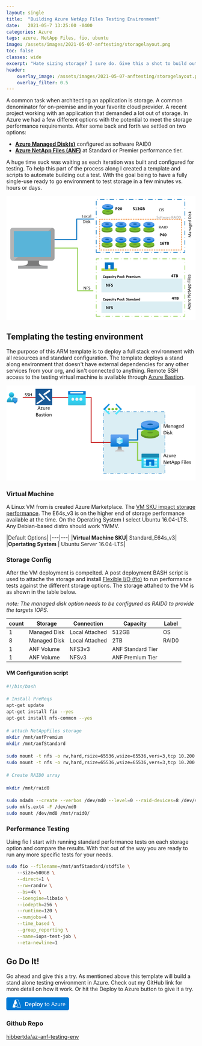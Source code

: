 ```yaml
---
layout: single
title:  "Building Azure NetApp Files Testing Environment"
date:   2021-05-7 13:25:00 -0400
categories: Azure
tags: azure, NetApp Files, fio, ubuntu
image: /assets/images/2021-05-07-anftesting/storagelayout.png
toc: false
classes: wide
excerpt: "Hate sizing storage? I sure do. Give this a shot to build out a purpose built place to do it testing."
header:
    overlay_image: /assets/images/2021-05-07-anftesting/storagelayout.png
    overlay_filter: 0.5
---
```


A common task when architecting an application is storage. A common denominator for on-premise and in your favorite cloud provider. A recent project working with an application that demanded a lot out of storage. In Azure we had a few different options with the potential to meet the storage performance requirements. After some back and forth we settled on two options:

- [**Azure Managed Disk(s)**][az-managed-disk] configured as software RAID0
- [**Azure NetApp Files (ANF)**][az-netapp-files] at Standard or Premier performance tier.

A huge time suck was waiting as each iteration was built and configured for testing. To help this part of the process along I created a template and scripts to automate building out a test. With the goal being to have a fully single-use ready to go environment to test storage in a few minutes vs. hours or days.

![Storage Layout](/assets/images/2021-05-07-anftesting/storagelayout.png)

## Templating the testing environment

The purpose of this ARM template is to deploy a full stack environment with all resources and standard configuration. The template deploys a stand along environment that doesn't have external dependencies for any other services from your org, and isn't connected to anything. Remote SSH access to the testing virtual machine is available through [Azure Bastion][az-bastion].

![logic resource layout](/assets/images/2021-05-07-anftesting/envlayout.png)

### Virtual Machine

A Linux VM from is created Azure Marketplace. The [VM SKU impact storage performance][az-vm-disk-perf]. The E64s_v3 is on the higher end of storage performance available at the time. On the Operating System I select Ubuntu 16.04-LTS. Any Debian-based distro should work YMMV.

|Default Options|
|---|---|
|**Virtual Machine SKU**| Standard_E64s_v3|
|**Opertating System** | Ubuntu Server 16.04-LTS|

### Storage Config

After the VM deployment is compelted. A post deployment BASH script is used to attache the storage and install [Flexible I/O (fio)][fio] to run performance tests against the different storage options. The storage attahed to the VM is as shown in the table below.

*note: The managed disk option needs to be configured as RAID0 to provide the targets IOPS.*

|count|Storage|Connection|Capacity|Label|
|---|---|---|---|---|
|1|Managed Disk|Local Attached|512GB|OS|
|8|Managed Disk|Local Attached|2TB|RAID0|
|1|ANF Volume|NFS3v3|ANF Standard Tier|
|1|ANF Volume|NFSv3|ANF Premium Tier|

#### VM Configuration script

```bash
#!/bin/bash

# Install PreReqs
apt-get update
apt-get install fio --yes
apt-get install nfs-common --yes

# attach NetAppFiles storage
mkdir /mnt/anfPremium
mkdir /mnt/anfStandard

sudo mount -t nfs -o rw,hard,rsize=65536,wsize=65536,vers=3,tcp 10.200.200.4:/vol0 /mnt/anfPremium
sudo mount -t nfs -o rw,hard,rsize=65536,wsize=65536,vers=3,tcp 10.200.200.4:/vol1 /mnt/anfStandard

# Create RAID0 array

mkdir /mnt/raid0

sudo mdadm --create --verbos /dev/md0 --level=0 --raid-devices=8 /dev/sdf /dev/sdd /dev/sdi /dev/sdg /dev/sde /dev/sdc /dev/sdj /dev/sdh
sudo mkfs.ext4 -F /dev/md0
sudo mount /dev/md0 /mnt/raid0/
```

### Performance Testing

Using fio I start with running standard performance tests on each storage option and compare the results. With that out of the way you are ready to run any more specific tests for your needs.

```bash
sudo fio --filename=/mnt/anfStandard/stdfile \ 
    --size=500GB \
    --direct=1 \
    --rw=randrw \
    --bs=4k \
    --ioengine=libaio \
    --iodepth=256 \
    --runtime=120 \
    --numjobs=4 \
    --time_based \
    --group_reporting \
    --name=iops-test-job \
    --eta-newline=1
```

## Go Do It!

Go ahead and give this a try. As mentioned above this template will build a stand alone testing environment in Azure. Check out my GitHub link for more detail on how it work. Or hit the Deploy to Azure button to give it a try.

<a href="https://portal.azure.com/#create/Microsoft.Template/uri/https%3A%2F%2Fraw.githubusercontent.com%2Fhibbertda%2Faz-anf-testing-env%2Fmaster%2Fanf-test-net.azrm.json" target="_blank">
    <img src="https://raw.githubusercontent.com/Azure/azure-quickstart-templates/master/1-CONTRIBUTION-GUIDE/images/deploytoazure.png"/>
</a>

### Github Repo
[hibbertda/az-anf-testing-env][ghrepo]

[az-managed-disk]: https://docs.microsoft.com/en-us/azure/virtual-machines/managed-disks-overview
[az-netapp-files]: https://docs.microsoft.com/en-us/azure/azure-netapp-files/azure-netapp-files-introduction
[az-bastion]: https://docs.microsoft.com/en-us/azure/bastion/bastion-overview
[az-vm-disk-perf]: https://docs.microsoft.com/en-us/azure/virtual-machines/disks-scalability-targets#:~:text=For%20example%2C%20for%20a%20Basic%20tier%20VM%2C%20the,a%20maximum%20total%20throughput%20rate%20of%2050%20Gbps.
[fio]:https://fio.readthedocs.io/en/latest/fio_doc.html
[ghrepo]:https://github.com/hibbertda/az-anf-testing-env
